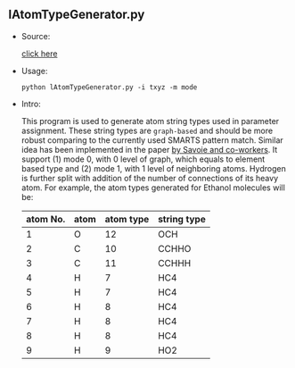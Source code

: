 ## lAtomTypeGenerator.py

* Source:

  [click here](https://github.com/leucinw/ComputTools/tree/master/src/lAtomTypeGenerator.py)

* Usage:

  ```shell
  python lAtomTypeGenerator.py -i txyz -m mode
  ```

* Intro:

  This program is used to generate atom string types used in parameter assignment. These string types are `graph-based` and should be more robust comparing to the currently used SMARTS pattern match. Similar idea has been implemented in the paper [by Savoie and co-workers](https://chemrxiv.org/articles/preprint/Topology_Automated_Force-Field_Interactions_TAFFI_A_Framework_for_Developing_Transferable_Force-Fields/14527299). It support (1) mode 0, with 0 level of graph, which equals to element based type and (2) mode 1, with 1 level of neighboring atoms. Hydrogen is further split with addition of the number of connections of its heavy atom. For example, the atom types generated for Ethanol molecules will be:

	| atom No. | atom | atom type | string type |
	| ------|---  | -----     | -----       |
	| 1 | O | 12  |  OCH      | 
	| 2 | C | 10  |  CCHHO    | 
	| 3 | C | 11  |  CCHHH    | 
	| 4 | H | 7   |  HC4      | 
	| 5 | H | 7   |  HC4      | 
	| 6 | H | 8   |  HC4      | 
	| 7 | H | 8   |  HC4      | 
	| 8 | H | 8   |  HC4      | 
	| 9 | H | 9   |  HO2      | 
